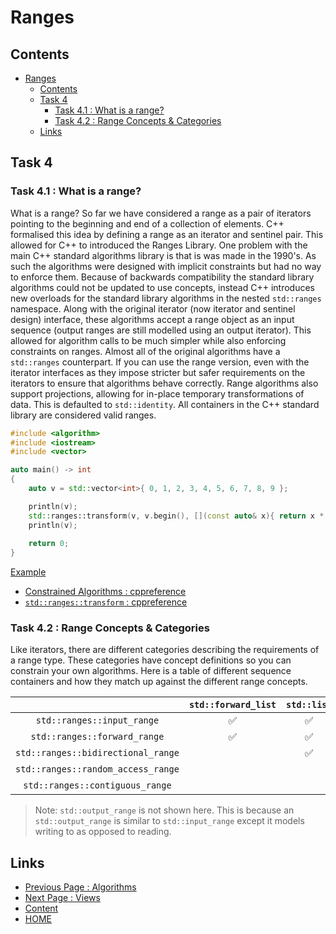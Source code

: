 # Ranges

## Contents

- [Ranges](#ranges)
  - [Contents](#contents)
  - [Task 4](#task-4)
    - [Task 4.1 : What is a range?](#task-41--what-is-a-range)
    - [Task 4.2 : Range Concepts \& Categories](#task-42--range-concepts--categories)
  - [Links](#links)

## Task 4

### Task 4.1 : What is a range?

What is a range? So far we have considered a range as a pair of iterators pointing to the beginning and end of a collection of elements. C++ formalised this idea by defining a range as an iterator and sentinel pair. This allowed for C++ to introduced the Ranges Library. One problem with the main C++ standard algorithms library is that is was made in the 1990's. As such the algorithms were designed with implicit constraints but had no way to enforce them. Because of backwards compatibility the standard library algorithms could not be updated to use concepts, instead C++ introduces new overloads for the standard library algorithms in the nested `std::ranges` namespace. Along with the original iterator (now iterator and sentinel design) interface, these algorithms accept a range object as an input sequence (output ranges are still modelled using an output iterator). This allowed for algorithm calls to be much simpler while also enforcing constraints on ranges. Almost all of the original algorithms have a `std::ranges` counterpart. If you can use the range version, even with the iterator interfaces as they impose stricter but safer requirements on the iterators to ensure that algorithms behave correctly. Range algorithms also support projections, allowing for in-place temporary transformations of data. This is defaulted to `std::identity`. All containers in the C++ standard library are considered valid ranges.

```cxx
#include <algorithm>
#include <iostream>
#include <vector>

auto main() -> int
{
    auto v = std::vector<int>{ 0, 1, 2, 3, 4, 5, 6, 7, 8, 9 };

    println(v);
    std::ranges::transform(v, v.begin(), [](const auto& x){ return x * x; });
    println(v);
    
    return 0;
}
```

[Example](https://www.godbolt.org/z/6bdKa63j4)

- [Constrained Algorithms : cppreference](https://en.cppreference.com/w/cpp/algorithm/ranges)
- [`std::ranges::transform` : cppreference](https://en.cppreference.com/w/cpp/algorithm/ranges/transform)

### Task 4.2 : Range Concepts & Categories

Like iterators, there are different categories describing the requirements of a range type. These categories have concept definitions so you can constrain your own algorithms. Here is a table of different sequence containers and how they match up against the different range concepts.

|                                    | `std::forward_list` | `std::list` | `std::deque` | `std::array` | `std::vector` |
|:----------------------------------:|:-------------------:|:-----------:|:------------:|:------------:|:-------------:|
|     `std::ranges::input_range`     |          ✅          |      ✅      |       ✅      |       ✅      |       ✅       |
|    `std::ranges::forward_range`    |          ✅          |      ✅      |       ✅      |       ✅      |       ✅       |
| `std::ranges::bidirectional_range` |                     |      ✅      |       ✅      |       ✅      |       ✅       |
| `std::ranges::random_access_range` |                     |             |       ✅      |       ✅      |       ✅       |
|   `std::ranges::contiguous_range`  |                     |             |              |       ✅      |       ✅       |

> Note: `std::output_range` is not shown here. This is because an `std::output_range` is similar to `std::input_range` except it models writing to as opposed to reading.

## Links

- [Previous Page : Algorithms](/content/part6/tasks/algorithms.md)
- [Next Page : Views](/content/part6/tasks/views.md)
- [Content](/content/README.md)
- [HOME](/README.md)
